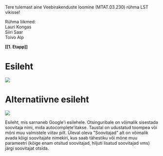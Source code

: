 Tere tulemast aine Veebirakenduste loomine (MTAT.03.230) rühma LST vikisse! 
  
Rühma liikmed:  
Lauri Kongas  
Siiri Saar  
Toivo Alp  

  
**[[1. Etapp]]**
# Esileht
![](https://poliitilinesoovitusleht.mybalsamiq.com/mockups/2774673.png?key=f72de9e4de0984edc24ab0a181c7c6a195ecf194)

# Alternatiivne esileht
![](https://poliitilinesoovitusleht.mybalsamiq.com/mockups/2775300.png?key=f72de9e4de0984edc24ab0a181c7c6a195ecf194)

Esileht, mis sarnaneb Google'i esilehele. Otsinguribale on võimalik sisestada soovitaja nimi, mida autocomplete'itakse. Taustal on udustatud toompea või mõni muu valmistele viitav pilt. Üleval oleva "Soovitajad" alt on võimalik avada kõigi soovitajate nimekiri, kus saab tähestiku või mõne muu parameetri (kõige enam otsitud soovitajad, hiljuti lisatud soovitajad vms) järgi soovitajat otsida. 